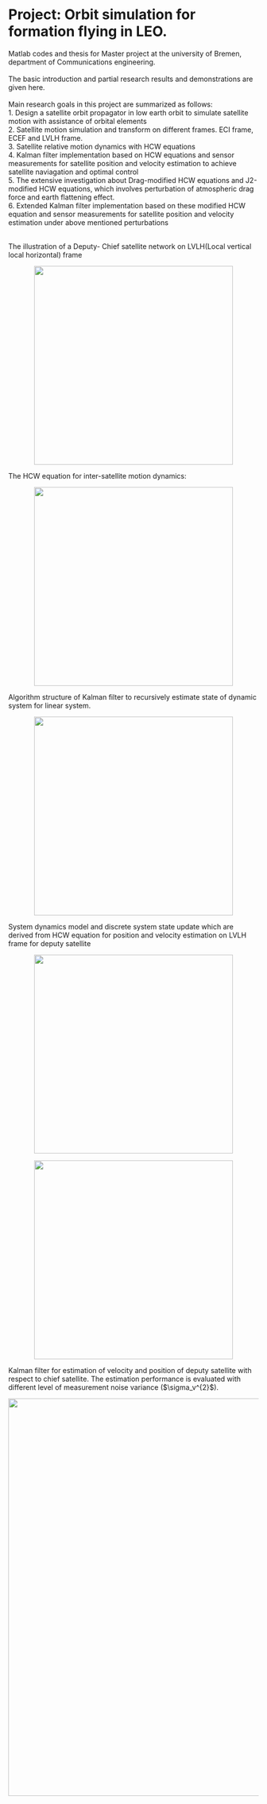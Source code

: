 
# Project: **Orbit simulation for formation flying in LEO**.<br/>
Matlab codes and thesis for Master project at the university of Bremen, department of Communications engineering. <br/> 
<br/>
The basic introduction and partial research results and demonstrations are given here. <br/>
<br/>
Main research goals in this project are summarized as follows:<br/>
           1. Design a satellite orbit propagator in low earth orbit to simulate satellite motion with assistance of orbital elements <br/>
           2. Satellite motion simulation and transform on different frames. ECI frame, ECEF and LVLH frame.<br/>
           3. Satellite relative motion dynamics with HCW equations<br/>
           4. Kalman filter implementation based on HCW equations and sensor measurements for satellite position and velocity estimation to achieve satellite naviagation and optimal control<br/>
           5. The extensive investigation about Drag-modified HCW equations and J2-modified HCW equations, which involves perturbation of atmospheric drag force and earth flattening effect.<br/>
           6. Extended Kalman filter implementation based on these modified HCW equation and sensor measurements for satellite position and velocity estimation  under above mentioned perturbations<br/>

<br/>
The illustration of a Deputy- Chief satellite network on LVLH(Local vertical local horizontal) frame  

<p align="center">
  <img src="https://user-images.githubusercontent.com/89796179/198900189-8cae08c1-619d-460c-87fe-bf5344676705.png"
" width="400" />
  </p> 
The HCW equation for inter-satellite motion dynamics:
<p align="center">
  <img src="https://user-images.githubusercontent.com/89796179/198900413-94bc1ef8-395e-47c6-b3e6-27babf01fdcb.png"
" width="400" />
  </p> 



 Algorithm structure of Kalman filter to recursively estimate state of dynamic system for linear system.            
<p align="center">
  <img src="https://user-images.githubusercontent.com/89796179/198900943-f9cbc68c-d451-4304-90a6-686ff666f8a1.png"
 " width="400" />
</p> 
System dynamics model and discrete system state update which are derived from HCW equation for position and velocity estimation on LVLH frame for deputy satellite
<p align="center">
  <img src="https://user-images.githubusercontent.com/89796179/198900944-2bcf9db7-d48b-49b0-aede-b15fe2409aaf.png"
" width="400" />
  </p> 
<p align="center">
  <img src="https://user-images.githubusercontent.com/89796179/198900946-a675ed79-784e-4c9e-93a4-09d20aeac70a.png"
" width="400" />
  </p> 
Kalman filter for estimation of velocity and position of deputy satellite with respect to chief satellite. The estimation performance is evaluated with different level of measurement noise variance ($\sigma_v^{2}$). 

<p align="center">
  <img src="https://user-images.githubusercontent.com/89796179/198900780-3ece325b-9838-4714-9403-0632797d8a23.png"
" width="800" />
  </p> 

